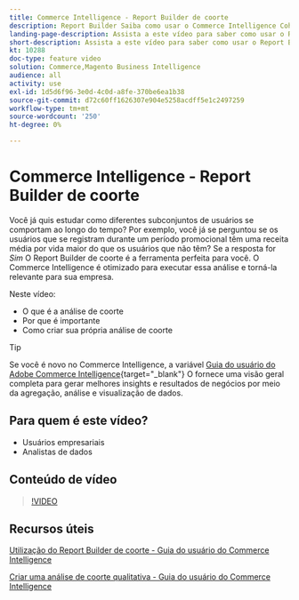 ```yaml
---
title: Commerce Intelligence - Report Builder de coorte
description: Report Builder Saiba como usar o Commerce Intelligence Cohort para criar relatórios e análises otimizados que sejam relevantes para sua empresa.
landing-page-description: Assista a este vídeo para saber como usar o Report Builder de coorte de inteligência de comércio para criar relatórios e análises otimizados que sejam relevantes para sua empresa.
short-description: Assista a este vídeo para saber como usar o Report Builder de coorte de inteligência de comércio para criar relatórios e análises otimizados que sejam relevantes para sua empresa.
kt: 10288
doc-type: feature video
solution: Commerce,Magento Business Intelligence
audience: all
activity: use
exl-id: 1d5d6f96-3e0d-4c0d-a8fe-370be6ea1b38
source-git-commit: d72c60ff1626307e904e5258acdff5e1c2497259
workflow-type: tm+mt
source-wordcount: '250'
ht-degree: 0%

---
```


# Commerce Intelligence - Report Builder de coorte

Você já quis estudar como diferentes subconjuntos de usuários se comportam ao longo do tempo? Por exemplo, você já se perguntou se os usuários que se registram durante um período promocional têm uma receita média por vida maior do que os usuários que não têm? Se a resposta for _Sim_ O Report Builder de coorte é a ferramenta perfeita para você. O Commerce Intelligence é otimizado para executar essa análise e torná-la relevante para sua empresa.

Neste vídeo:

- O que é a análise de coorte
- Por que é importante
- Como criar sua própria análise de coorte

>[!TIP]
>
>Se você é novo no Commerce Intelligence, a variável [Guia do usuário do Adobe Commerce Intelligence](https://experienceleague.adobe.com/docs/commerce-business-intelligence/mbi/guide-overview.html){target="_blank"} O fornece uma visão geral completa para gerar melhores insights e resultados de negócios por meio da agregação, análise e visualização de dados.

## Para quem é este vídeo?

- Usuários empresariais
- Analistas de dados

## Conteúdo de vídeo

>[!VIDEO](https://video.tv.adobe.com/v/342407?quality=12&learn=on)

## Recursos úteis

[Utilização do Report Builder de coorte - Guia do usuário do Commerce Intelligence](https://experienceleague.adobe.com/docs/commerce-business-intelligence/mbi/analyze/sql/cohort-rpt-bldr.html)

[Criar uma análise de coorte qualitativa - Guia do usuário do Commerce Intelligence](https://experienceleague.adobe.com/docs/commerce-business-intelligence/mbi/analyze/sql/create-qual-cohort-analysis.html)
